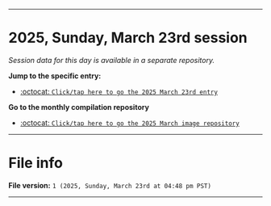 
***

# 2025, Sunday, March 23rd session

_Session data for this day is available in a separate repository._

**Jump to the specific entry:**

- [:octocat: `Click/tap here to go the 2025 March 23rd entry`](https://github.com/seanpm2001/SeansLifeArchive_Images_ModernSmurfsVillage_Y2025_V3/tree/SeansLifeArchive_ModernSmurfsVillage_Y2025_V3_Main-dev/2025/03_March/23/)

**Go to the monthly compilation repository**

- [:octocat: `Click/tap here to go the 2025 March image repository`](https://github.com/seanpm2001/SeansLifeArchive_Images_ModernSmurfsVillage_Y2025_V3/)

***

# File info

**File version:** `1 (2025, Sunday, March 23rd at 04:48 pm PST)`

***
